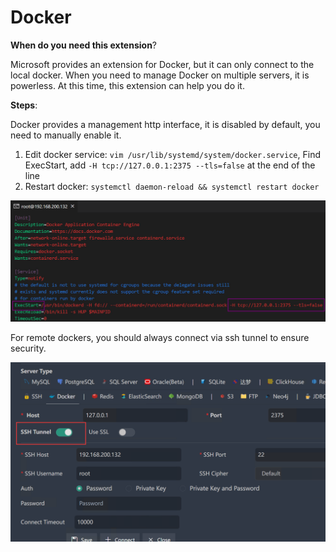 # Docker

**When do you need this extension**?

Microsoft provides an extension for Docker, but it can only connect to the local docker. When you need to manage Docker on multiple servers, it is powerless. At this time, this extension can help you do it.

**Steps**:

Docker provides a management http interface, it is disabled by default, you need to manually enable it.

1. Edit docker service: `vim /usr/lib/systemd/system/docker.service`, Find ExecStart, add `-H tcp://127.0.0.1:2375 --tls=false` at the end of the line
2. Restart docker: `systemctl daemon-reload && systemctl restart docker`

![1657609075036](image/docker/1657609075036.png)

For remote dockers, you should always connect via ssh tunnel to ensure security.

![1657606532705](image/connection/1657606532705.png)
